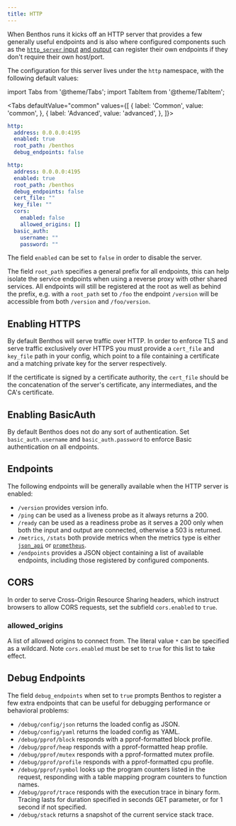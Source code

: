 ```yaml
---
title: HTTP
---
```


When Benthos runs it kicks off an HTTP server that provides a few generally useful endpoints and is also where configured components such as the [`http_server` input][inputs.http_server] [and output][outputs.http_server] can register their own endpoints if they don't require their own host/port.

The configuration for this server lives under the `http` namespace, with the following default values:

import Tabs from '@theme/Tabs';
import TabItem from '@theme/TabItem';

<Tabs defaultValue="common" values={[
  { label: 'Common', value: 'common', },
  { label: 'Advanced', value: 'advanced', },
]}>

<TabItem value="common">

```yaml
http:
  address: 0.0.0.0:4195
  enabled: true
  root_path: /benthos
  debug_endpoints: false
```

</TabItem>
<TabItem value="advanced">

```yaml
http:
  address: 0.0.0.0:4195
  enabled: true
  root_path: /benthos
  debug_endpoints: false
  cert_file: ""
  key_file: ""
  cors:
    enabled: false
    allowed_origins: []
  basic_auth:
    username: ""
    password: ""
```

</TabItem>

The field `enabled` can be set to `false` in order to disable the server.

The field `root_path` specifies a general prefix for all endpoints, this can help isolate the service endpoints when using a reverse proxy with other shared services. All endpoints will still be registered at the root as well as behind the prefix, e.g. with a `root_path` set to `/foo` the endpoint `/version` will be accessible from both `/version` and `/foo/version`.

## Enabling HTTPS

By default Benthos will serve traffic over HTTP. In order to enforce TLS and serve traffic exclusively over HTTPS you must provide a `cert_file` and `key_file` path in your config, which point to a file containing a certificate and a matching private key for the server respectively.

If the certificate is signed by a certificate authority, the `cert_file` should be the concatenation of the server's certificate, any intermediates, and the CA's certificate.

## Enabling BasicAuth

By default Benthos does not do any sort of authentication. Set `basic_auth.username` and `basic_auth.password` to enforce Basic authentication on all endpoints.

## Endpoints

The following endpoints will be generally available when the HTTP server is enabled:

- `/version` provides version info.
- `/ping` can be used as a liveness probe as it always returns a 200.
- `/ready` can be used as a readiness probe as it serves a 200 only when both the input and output are connected, otherwise a 503 is returned.
- `/metrics`, `/stats` both provide metrics when the metrics type is either [`json_api`][metrics.json_api] or [`prometheus`][metrics.prometheus].
- `/endpoints` provides a JSON object containing a list of available endpoints, including those registered by configured components.

## CORS

In order to serve Cross-Origin Resource Sharing headers, which instruct browsers to allow CORS requests, set the subfield `cors.enabled` to `true`.

### allowed_origins

A list of allowed origins to connect from. The literal value `*` can be specified as a wildcard. Note `cors.enabled` must be set to `true` for this list to take effect.

## Debug Endpoints

The field `debug_endpoints` when set to `true` prompts Benthos to register a few extra endpoints that can be useful for debugging performance or behavioral problems:

- `/debug/config/json` returns the loaded config as JSON.
- `/debug/config/yaml` returns the loaded config as YAML.
- `/debug/pprof/block` responds with a pprof-formatted block profile.
- `/debug/pprof/heap` responds with a pprof-formatted heap profile.
- `/debug/pprof/mutex` responds with a pprof-formatted mutex profile.
- `/debug/pprof/profile` responds with a pprof-formatted cpu profile.
- `/debug/pprof/symbol` looks up the program counters listed in the request, responding with a table mapping program counters to function names.
- `/debug/pprof/trace` responds with the execution trace in binary form. Tracing lasts for duration specified in seconds GET parameter, or for 1 second if not specified.
- `/debug/stack` returns a snapshot of the current service stack trace.

[inputs.http_server]: /docs/components/inputs/http_server
[outputs.http_server]: /docs/components/outputs/http_server
[metrics.json_api]: /docs/components/metrics/json_api
[metrics.prometheus]: /docs/components/metrics/prometheus

